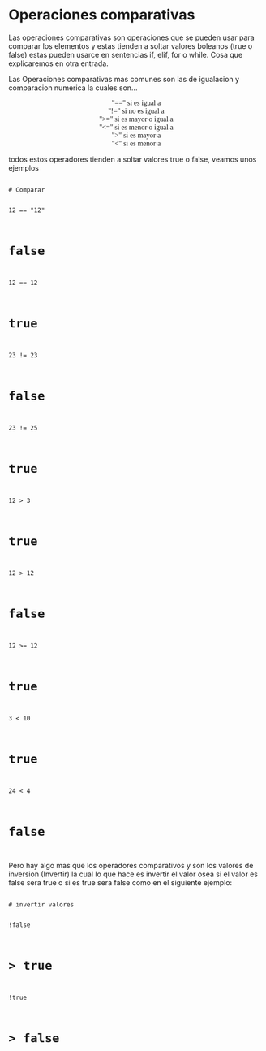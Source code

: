 <h1>
	Operaciones comparativas
</h1>
<p>
	Las operaciones comparativas son operaciones que
	se pueden usar para comparar los elementos y estas
	tienden a soltar valores boleanos (true o false)
	estas pueden usarce en sentencias if, elif, for o while.
	Cosa que explicaremos en otra entrada.
</p>
<p>
	Las Operaciones comparativas mas comunes son las de
	igualacion y comparacion numerica la cuales son...
</p>
<p class="gold" style="text-align: center; font-family: cursive;">
	"==" si es igual a <br>
	"!=" si no es igual a <br>
	">=" si es mayor o igual a <br>
	"<=" si es menor o igual a <br>
	">" si es mayor a <br>
	"<" si es menor a <br>
</p>
<p>
	todos estos operadores tienden a soltar valores true o false,
	veamos unos ejemplos
</p>
<code type=cls>
# Comparar

12 == "12"
# false

12 == 12
# true

23 != 23
# false

23 != 25
# true

12 > 3
# true

12 > 12
# false

12 >= 12
# true

3 < 10
# true

24 < 4
# false
</code>
<p>
	Pero hay algo mas que los operadores comparativos
	y son los valores de inversion (Invertir) la cual
	lo que hace es invertir el valor osea si el valor
	es false sera true o si es true sera false como en
	el siguiente ejemplo:
</p>
<code type=cls>
# invertir valores

!false
# > true

!true
# > false
</code>